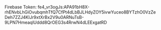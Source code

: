 Firebase Token: fe4_vr3ogJs:APA91bH8X-rhENvbLhGiOvubqmhTfQ7CfPt4dLbBJLHdyZOY5ivwYuceo8BYTzhO0VzZeDeh7ZZJ4KIJr9xtXrBx2V9u0ARNuTsB-9LPN7HmeaqlUddd8QrOEG3s4RrwN4dLEExgatRD
